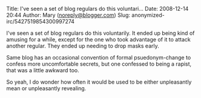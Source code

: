 Title: I've seen a set of blog regulars do this voluntari...
Date: 2008-12-14 20:44
Author: Mary (noreply@blogger.com)
Slug: anonymized-irc/5427519854300997274

I've seen a set of blog regulars do this voluntarily. It ended up being
kind of amusing for a while, except for the one who took advantage of it
to attack another regular. They ended up needing to drop masks early.  
  
Same blog has an occasional convention of formal psuedonym-change to
confess more uncomfortable secrets, but one confessed to being a rapist,
that was a little awkward too.  
  
So yeah, I do wonder how often it would be used to be either
unpleasantly mean or unpleasantly revealing.


